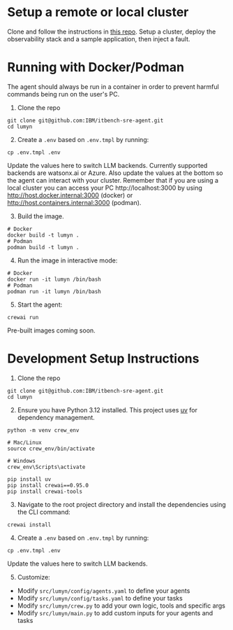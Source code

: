 # Setup a remote or local cluster
Clone and follow the instructions in [this repo](https://github.com/IBM/it-bench-sample-scenarios/tree/main/sre). Setup a cluster, deploy the observability stack and a sample application, then inject a fault.

# Running with Docker/Podman
The agent should always be run in a container in order to prevent harmful commands being run on the user's PC.  

1. Clone the repo
```
git clone git@github.com:IBM/itbench-sre-agent.git
cd lumyn
```

2. Create a `.env` based on `.env.tmpl` by running:
```
cp .env.tmpl .env
```
Update the values here to switch LLM backends. Currently supported backends are watsonx.ai or Azure. Also update the values at the bottom so the agent can interact with your cluster. Remember that if you are using a local cluster you can access your PC http://localhost:3000 by using http://host.docker.internal:3000 (docker) or http://host.containers.internal:3000 (podman).

3. Build the image.
```
# Docker
docker build -t lumyn .
# Podman
podman build -t lumyn .
```

4. Run the image in interactive mode:
```
# Docker
docker run -it lumyn /bin/bash
# Podman
podman run -it lumyn /bin/bash
```
5. Start the agent:
```
crewai run
```

Pre-built images coming soon.

# Development Setup Instructions
1. Clone the repo
```
git clone git@github.com:IBM/itbench-sre-agent.git
cd lumyn
```

2. Ensure you have Python 3.12 installed. This project uses [uv](https://docs.astral.sh/uv/) for dependency management.
```
python -m venv crew_env

# Mac/Linux
source crew_env/bin/activate

# Windows
crew_env\Scripts\activate

pip install uv
pip install crewai==0.95.0
pip install crewai-tools
```
3. Navigate to the root project directory and install the dependencies using the CLI command:
```
crewai install
```
  
4. Create a `.env` based on `.env.tmpl` by running:
```
cp .env.tmpl .env
```
Update the values here to switch LLM backends.
  
5. Customize:  
- Modify `src/lumyn/config/agents.yaml` to define your agents
- Modify `src/lumyn/config/tasks.yaml` to define your tasks
- Modify `src/lumyn/crew.py` to add your own logic, tools and specific args
- Modify `src/lumyn/main.py` to add custom inputs for your agents and tasks
